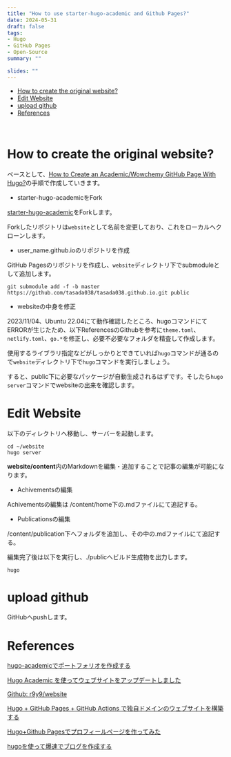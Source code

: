 ```yaml
---
title: "How to use starter-hugo-academic and Github Pages?"
date: 2024-05-31
draft: false
tags:
- Hugo
- GitHub Pages
- Open-Source
summary: ""

slides: ""
---
```


- [How to create the original website?](#how-to-create-the-original-website)
- [Edit Website](#edit-website)
- [upload github](#upload-github)
- [References](#references)

<br>

# How to create the original website?

ベースとして、[How to Create an Academic/Wowchemy GitHub Page With Hugo?](https://mickaellalande.github.io/post/tutorial/how-to-create-an-academic-github-page-with-hugo/)の手順で作成していきます。




- starter-hugo-academicをFork

[starter-hugo-academic](https://github.com/wowchemy/starter-hugo-academic)をForkします。

Forkしたリポジトリは`website`として名前を変更しており、これをローカルへクローンします。

- user_name.github.ioのリポジトリを作成

GitHub Pagesのリポジトリを作成し、`website`ディレクトリ下でsubmoduleとして追加します。

```sh: terminal
git submodule add -f -b master https://github.com/tasada038/tasada038.github.io.git public
```

- websiteの中身を修正

2023/11/04、Ubuntu 22.04にて動作確認したところ、hugoコマンドにてERRORが生じたため、以下ReferencesのGithubを参考に`theme.toml`、`netlify.toml`、`go.*`を修正し、必要不必要なフォルダを精査して作成します。

使用するライブラリ指定などがしっかりとできていれば`hugo`コマンドが通るので`website`ディレクトリ下で`hugo`コマンドを実行しましょう。

すると、public下に必要なパッケージが自動生成されるはずです。そしたら`hugo server`コマンドでwebsiteの出来を確認します。


# Edit Website

以下のディレクトリへ移動し、サーバーを起動します。

```sh: terminal
cd ~/website
hugo server
```

**website/content**内のMarkdownを編集・追加することで記事の編集が可能になります。

- Achivementsの編集

Achivementsの編集は /content/home下の.mdファイルにて追記する。

- Publicationsの編集

/content/publication下へフォルダを追加し、その中の.mdファイルにて追記する。


編集完了後は以下を実行し、./publicへビルド生成物を出力します。

```sh: terminal
hugo
```

# upload github

GitHubへpushします。

# References

[hugo-academicでポートフォリオを作成する](https://qiita.com/junffy/items/3188671d02a771920fd7)

[Hugo Academic を使ってウェブサイトをアップデートしました](https://r9y9.github.io/blog/2022/01/18/hugo-academic/)

[Github: r9y9/website](https://github.com/r9y9/website)

[Hugo + GitHub Pages + GitHub Actions で独自ドメインのウェブサイトを構築する](https://zenn.dev/nikaera/articles/hugo-github-actions-for-github-pages)

[Hugo+Github Pagesでプロフィールページを作ってみた](https://zenn.dev/okaponta/articles/c302f58507febc)

[hugoを使って爆速でブログを作成する](https://zenn.dev/harachan/articles/a043e9a756cae4)